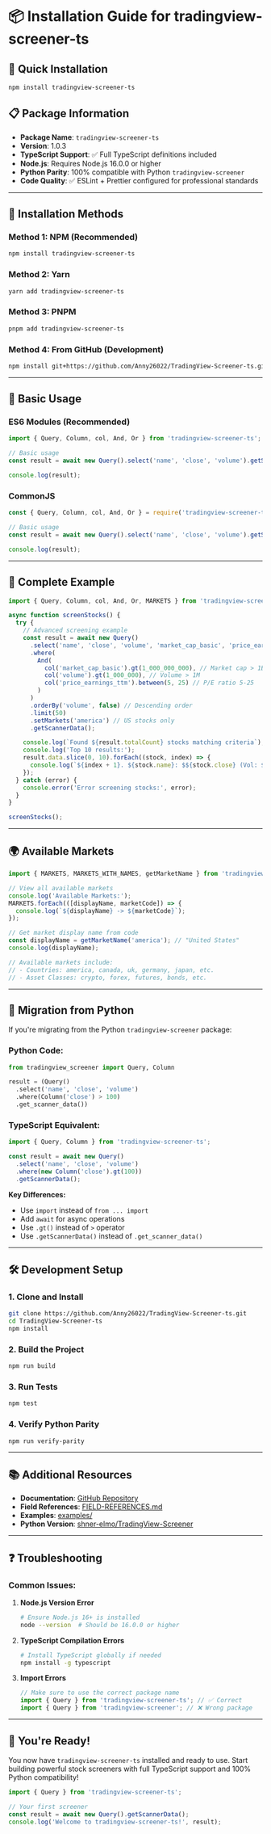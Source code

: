 # 📦 Installation Guide for tradingview-screener-ts

## 🚀 Quick Installation

```bash
npm install tradingview-screener-ts
```

## 📋 Package Information

- **Package Name**: `tradingview-screener-ts`
- **Version**: 1.0.3
- **TypeScript Support**: ✅ Full TypeScript definitions included
- **Node.js**: Requires Node.js 16.0.0 or higher
- **Python Parity**: 100% compatible with Python `tradingview-screener`
- **Code Quality**: ✅ ESLint + Prettier configured for professional standards

---

## 🔧 Installation Methods

### **Method 1: NPM (Recommended)**

```bash
npm install tradingview-screener-ts
```

### **Method 2: Yarn**

```bash
yarn add tradingview-screener-ts
```

### **Method 3: PNPM**

```bash
pnpm add tradingview-screener-ts
```

### **Method 4: From GitHub (Development)**

```bash
npm install git+https://github.com/Anny26022/TradingView-Screener-ts.git
```

---

## 📖 Basic Usage

### **ES6 Modules (Recommended)**

```typescript
import { Query, Column, col, And, Or } from 'tradingview-screener-ts';

// Basic usage
const result = await new Query().select('name', 'close', 'volume').getScannerData();

console.log(result);
```

### **CommonJS**

```javascript
const { Query, Column, col, And, Or } = require('tradingview-screener-ts');

// Basic usage
const result = await new Query().select('name', 'close', 'volume').getScannerData();

console.log(result);
```

---

## 🎯 Complete Example

```typescript
import { Query, Column, col, And, Or, MARKETS } from 'tradingview-screener-ts';

async function screenStocks() {
  try {
    // Advanced screening example
    const result = await new Query()
      .select('name', 'close', 'volume', 'market_cap_basic', 'price_earnings_ttm')
      .where(
        And(
          col('market_cap_basic').gt(1_000_000_000), // Market cap > 1B
          col('volume').gt(1_000_000), // Volume > 1M
          col('price_earnings_ttm').between(5, 25) // P/E ratio 5-25
        )
      )
      .orderBy('volume', false) // Descending order
      .limit(50)
      .setMarkets('america') // US stocks only
      .getScannerData();

    console.log(`Found ${result.totalCount} stocks matching criteria`);
    console.log('Top 10 results:');
    result.data.slice(0, 10).forEach((stock, index) => {
      console.log(`${index + 1}. ${stock.name}: $${stock.close} (Vol: ${stock.volume})`);
    });
  } catch (error) {
    console.error('Error screening stocks:', error);
  }
}

screenStocks();
```

---

## 🌍 Available Markets

```typescript
import { MARKETS, MARKETS_WITH_NAMES, getMarketName } from 'tradingview-screener-ts';

// View all available markets
console.log('Available Markets:');
MARKETS.forEach(([displayName, marketCode]) => {
  console.log(`${displayName} -> ${marketCode}`);
});

// Get market display name from code
const displayName = getMarketName('america'); // "United States"
console.log(displayName);

// Available markets include:
// - Countries: america, canada, uk, germany, japan, etc.
// - Asset Classes: crypto, forex, futures, bonds, etc.
```

---

## 🔄 Migration from Python

If you're migrating from the Python `tradingview-screener` package:

### **Python Code:**

```python
from tradingview_screener import Query, Column

result = (Query()
  .select('name', 'close', 'volume')
  .where(Column('close') > 100)
  .get_scanner_data())
```

### **TypeScript Equivalent:**

```typescript
import { Query, Column } from 'tradingview-screener-ts';

const result = await new Query()
  .select('name', 'close', 'volume')
  .where(new Column('close').gt(100))
  .getScannerData();
```

**Key Differences:**

- Use `import` instead of `from ... import`
- Add `await` for async operations
- Use `.gt()` instead of `>` operator
- Use `.getScannerData()` instead of `.get_scanner_data()`

---

## 🛠️ Development Setup

### **1. Clone and Install**

```bash
git clone https://github.com/Anny26022/TradingView-Screener-ts.git
cd TradingView-Screener-ts
npm install
```

### **2. Build the Project**

```bash
npm run build
```

### **3. Run Tests**

```bash
npm test
```

### **4. Verify Python Parity**

```bash
npm run verify-parity
```

---

## 📚 Additional Resources

- **Documentation**: [GitHub Repository](https://github.com/Anny26022/TradingView-Screener-ts)
- **Field References**: [FIELD-REFERENCES.md](./FIELD-REFERENCES.md)
- **Examples**: [examples/](./examples/)
- **Python Version**: [shner-elmo/TradingView-Screener](https://github.com/shner-elmo/TradingView-Screener)

---

## ❓ Troubleshooting

### **Common Issues:**

1. **Node.js Version Error**

   ```bash
   # Ensure Node.js 16+ is installed
   node --version  # Should be 16.0.0 or higher
   ```

2. **TypeScript Compilation Errors**

   ```bash
   # Install TypeScript globally if needed
   npm install -g typescript
   ```

3. **Import Errors**
   ```typescript
   // Make sure to use the correct package name
   import { Query } from 'tradingview-screener-ts'; // ✅ Correct
   import { Query } from 'tradingview-screener'; // ❌ Wrong package
   ```

---

## 🎉 You're Ready!

You now have `tradingview-screener-ts` installed and ready to use. Start building powerful stock screeners with full TypeScript support and 100% Python compatibility!

```typescript
import { Query } from 'tradingview-screener-ts';

// Your first screener
const result = await new Query().getScannerData();
console.log('Welcome to tradingview-screener-ts!', result);
```
